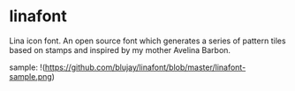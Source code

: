 linafont
========

Lina icon font. An open source font which generates a series of pattern tiles based on stamps and inspired by my mother Avelina Barbon.

sample: 
!(https://github.com/blujay/linafont/blob/master/linafont-sample.png)
